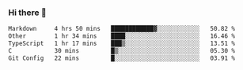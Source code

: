 ### Hi there 👋

<!--
**WShiBin/WShiBin** is a ✨ _special_ ✨ repository because its `README.md` (this file) appears on your GitHub profile.

Here are some ideas to get you started:

- 🔭 I’m currently working on ...
- 🌱 I’m currently learning ...
- 👯 I’m looking to collaborate on ...
- 🤔 I’m looking for help with ...
- 💬 Ask me about ...
- 📫 How to reach me: ...
- 😄 Pronouns: ...
- ⚡ Fun fact: ...
-->

<!--START_SECTION:waka-->

```txt
Markdown     4 hrs 50 mins   ████████████▓░░░░░░░░░░░░   50.82 %
Other        1 hr 34 mins    ████░░░░░░░░░░░░░░░░░░░░░   16.46 %
TypeScript   1 hr 17 mins    ███▒░░░░░░░░░░░░░░░░░░░░░   13.51 %
C            30 mins         █▒░░░░░░░░░░░░░░░░░░░░░░░   05.30 %
Git Config   22 mins         █░░░░░░░░░░░░░░░░░░░░░░░░   03.91 %
```

<!--END_SECTION:waka-->
